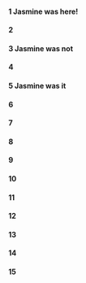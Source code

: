 #### 1 Jasmine was here!
#### 2
#### 3 Jasmine was not
#### 4
#### 5 Jasmine was it
#### 6
#### 7
#### 8
#### 9
#### 10
#### 11
#### 12
#### 13
#### 14
#### 15